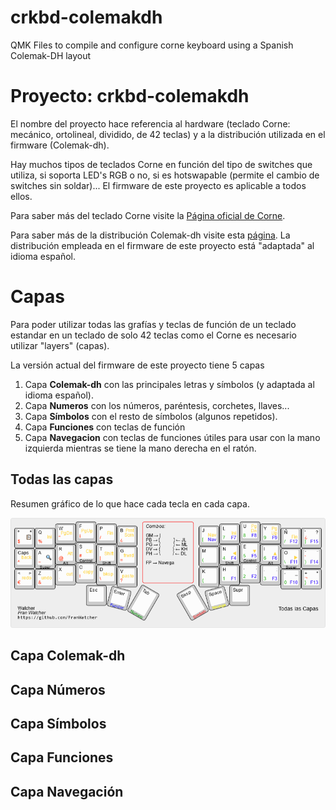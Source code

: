 # crkbd-colemakdh
QMK Files to compile and configure corne keyboard using a Spanish Colemak-DH layout
# Proyecto: crkbd-colemakdh

El nombre del proyecto hace referencia al hardware (teclado Corne: mecánico, ortolineal, dividido, de 42 teclas) y a la distribución utilizada en el firmware (Colemak-dh). 

Hay muchos tipos de teclados Corne en función del tipo de switches que utiliza, si soporta LED's RGB o no, si es hotswapable (permite el cambio de switches sin soldar)... El firmware de este proyecto es aplicable a todos ellos.

Para saber más del teclado Corne visite la [Página oficial de Corne](https://github.com/foostan/crkbd).

Para saber más de la distribución Colemak-dh visite esta [página](https://dreymar.colemak.org/index.html). La distribución empleada en el firmware de este proyecto está "adaptada" al idioma español.

# Capas

Para poder utilizar todas las grafías y teclas de función de un teclado estandar en un teclado de solo 42 teclas como el Corne es necesario utilizar "layers" (capas).

La versión actual del firmware de este proyecto tiene 5 capas
1. Capa **Colemak-dh** con las principales letras y símbolos (y adaptada al idioma español).
2. Capa **Numeros** con los números, paréntesis, corchetes, llaves...
3. Capa **Símbolos** con el resto de símbolos (algunos repetidos).
4. Capa **Funciones** con teclas de función
5. Capa **Navegacion** con teclas de funciones útiles para usar con la mano izquierda mientras se tiene la mano derecha en el ratón.

## Todas las capas

Resumen gráfico de lo que hace cada tecla en cada capa.

![Todas](/keyboard-layout-editor/20220816-corne-watcher-colemak-dh-all.png)

## Capa Colemak-dh

## Capa Números

## Capa Símbolos

## Capa Funciones

## Capa Navegación